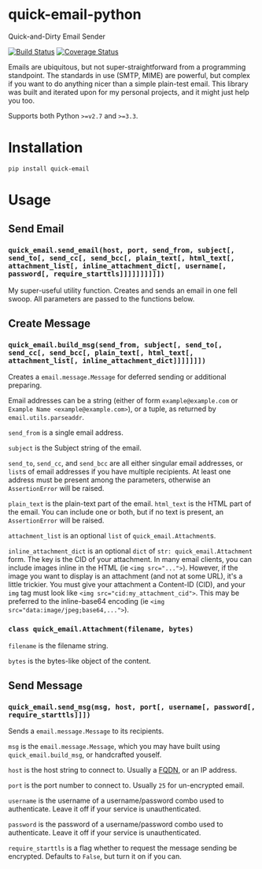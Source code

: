 # quick-email-python
Quick-and-Dirty Email Sender

[![Build Status](https://travis-ci.org/murrple-1/quick-email-python.svg?branch=master)](https://travis-ci.org/murrple-1/quick-email-python) [![Coverage Status](https://coveralls.io/repos/github/murrple-1/quick-email-python/badge.svg?branch=master)](https://coveralls.io/github/murrple-1/quick-email-python?branch=master)

Emails are ubiquitous, but not super-straightforward from a programming standpoint. The standards in use (SMTP, MIME) are powerful, but complex if you want to do anything nicer than a simple plain-test email. This library was built and iterated upon for my personal projects, and it might just help you too.

Supports both Python `>=v2.7` and `>=3.3`.

# Installation

`pip install quick-email`

# Usage

## Send Email

### `quick_email.send_email(host, port, send_from, subject[, send_to[, send_cc[, send_bcc[, plain_text[, html_text[, attachment_list[, inline_attachment_dict[, username[, password[, require_starttls]]]]]]]]]])`
My super-useful utility function. Creates and sends an email in one fell swoop. All parameters are passed to the functions below.

## Create Message

### `quick_email.build_msg(send_from, subject[, send_to[, send_cc[, send_bcc[, plain_text[, html_text[, attachment_list[, inline_attachment_dict]]]]]]])`
Creates a `email.message.Message` for deferred sending or additional preparing.

Email addresses can be a string (either of form `example@example.com` or `Example Name <example@example.com>`), or a tuple, as returned by `email.utils.parseaddr`.

`send_from` is a single email address.

`subject` is the Subject string of the email.

`send_to`, `send_cc`, and `send_bcc` are all either singular email addresses, or `list`s of email addresses if you have multiple recipients. At least one address must be present among the parameters, otherwise an `AssertionError` will be raised.

`plain_text` is the plain-text part of the email. `html_text` is the HTML part of the email. You can include one or both, but if no text is present, an `AssertionError` will be raised.

`attachment_list` is an optional `list` of `quick_email.Attachment`s.

`inline_attachment_dict` is an optional `dict` of `str: quick_email.Attachment` form. The key is the CID of your attachment. In many email clients, you can include images inline in the HTML (ie `<img src="...">`). However, if the image you want to display is an attachment (and not at some URL), it's a little trickier. You must give your attachment a Content-ID (CID), and your `img` tag must look like `<img src="cid:my_attachment_cid">`. This may be preferred to the inline-base64 encoding (ie `<img src="data:image/jpeg;base64,...">`).

### `class quick_email.Attachment(filename, bytes)`
`filename` is the filename string.

`bytes` is the bytes-like object of the content.

## Send Message

### `quick_email.send_msg(msg, host, port[, username[, password[, require_starttls]]])`
Sends a `email.message.Message` to its recipients.

`msg` is the `email.message.Message`, which you may have built using `quick_email.build_msg`, or handcrafted youself.

`host` is the host string to connect to. Usually a [FQDN](https://en.wikipedia.org/wiki/Fully_qualified_domain_name), or an IP address.

`port` is the port number to connect to. Usually `25` for un-encrypted email.

`username` is the username of a username/password combo used to authenticate. Leave it off if your service is unauthenticated.

`password` is the password of a username/password combo used to authenticate. Leave it off if your service is unauthenticated.

`require_starttls` is a flag whether to request the message sending be encrypted. Defaults to `False`, but turn it on if you can.
